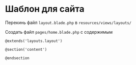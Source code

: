 # Шаблон для сайта

Перекинь файл `layout.blade.php` в `resources/views/layouts/`

Создать файл `pages/home.blade.php` с содержимым

```blade
@extends('layouts.layout')

@section('content')

@endsection
```
